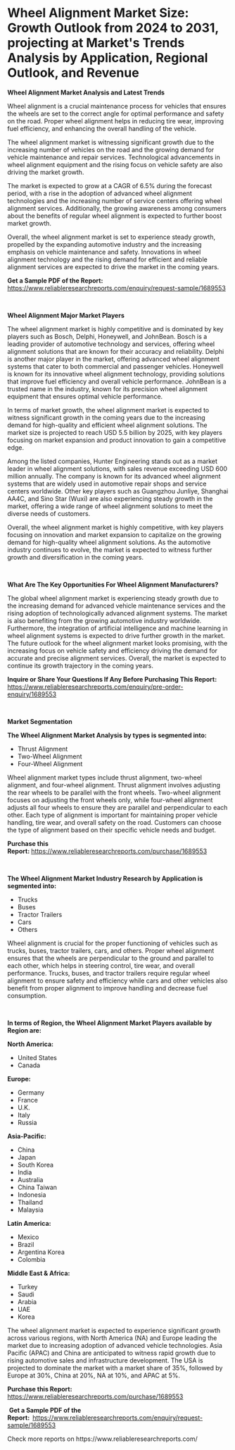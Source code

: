 <p><h1>Wheel Alignment Market Size: Growth Outlook from 2024 to 2031, projecting at Market's Trends Analysis by Application, Regional Outlook, and Revenue</h1></p><p><strong>Wheel Alignment Market Analysis and Latest Trends</strong></p>
<p><p>Wheel alignment is a crucial maintenance process for vehicles that ensures the wheels are set to the correct angle for optimal performance and safety on the road. Proper wheel alignment helps in reducing tire wear, improving fuel efficiency, and enhancing the overall handling of the vehicle.</p><p>The wheel alignment market is witnessing significant growth due to the increasing number of vehicles on the road and the growing demand for vehicle maintenance and repair services. Technological advancements in wheel alignment equipment and the rising focus on vehicle safety are also driving the market growth.</p><p>The market is expected to grow at a CAGR of 6.5% during the forecast period, with a rise in the adoption of advanced wheel alignment technologies and the increasing number of service centers offering wheel alignment services. Additionally, the growing awareness among consumers about the benefits of regular wheel alignment is expected to further boost market growth.</p><p>Overall, the wheel alignment market is set to experience steady growth, propelled by the expanding automotive industry and the increasing emphasis on vehicle maintenance and safety. Innovations in wheel alignment technology and the rising demand for efficient and reliable alignment services are expected to drive the market in the coming years.</p></p>
<p><strong>Get a Sample PDF of the Report:&nbsp;</strong> <a href="https://www.reliableresearchreports.com/enquiry/request-sample/1689553">https://www.reliableresearchreports.com/enquiry/request-sample/1689553</a></p>
<p>&nbsp;</p>
<p><strong>Wheel Alignment Major Market Players</strong></p>
<p><p>The wheel alignment market is highly competitive and is dominated by key players such as Bosch, Delphi, Honeywell, and JohnBean. Bosch is a leading provider of automotive technology and services, offering wheel alignment solutions that are known for their accuracy and reliability. Delphi is another major player in the market, offering advanced wheel alignment systems that cater to both commercial and passenger vehicles. Honeywell is known for its innovative wheel alignment technology, providing solutions that improve fuel efficiency and overall vehicle performance. JohnBean is a trusted name in the industry, known for its precision wheel alignment equipment that ensures optimal vehicle performance.</p><p>In terms of market growth, the wheel alignment market is expected to witness significant growth in the coming years due to the increasing demand for high-quality and efficient wheel alignment solutions. The market size is projected to reach USD 5.5 billion by 2025, with key players focusing on market expansion and product innovation to gain a competitive edge.</p><p>Among the listed companies, Hunter Engineering stands out as a market leader in wheel alignment solutions, with sales revenue exceeding USD 600 million annually. The company is known for its advanced wheel alignment systems that are widely used in automotive repair shops and service centers worldwide. Other key players such as Guangzhou Junliye, Shanghai AA4C, and Sino Star (Wuxi) are also experiencing steady growth in the market, offering a wide range of wheel alignment solutions to meet the diverse needs of customers.</p><p>Overall, the wheel alignment market is highly competitive, with key players focusing on innovation and market expansion to capitalize on the growing demand for high-quality wheel alignment solutions. As the automotive industry continues to evolve, the market is expected to witness further growth and diversification in the coming years.</p></p>
<p>&nbsp;</p>
<p><strong>What Are The Key Opportunities For Wheel Alignment Manufacturers?</strong></p>
<p><p>The global wheel alignment market is experiencing steady growth due to the increasing demand for advanced vehicle maintenance services and the rising adoption of technologically advanced alignment systems. The market is also benefiting from the growing automotive industry worldwide. Furthermore, the integration of artificial intelligence and machine learning in wheel alignment systems is expected to drive further growth in the market. The future outlook for the wheel alignment market looks promising, with the increasing focus on vehicle safety and efficiency driving the demand for accurate and precise alignment services. Overall, the market is expected to continue its growth trajectory in the coming years.</p></p>
<p><strong>Inquire or Share Your Questions If Any Before Purchasing This Report:</strong> <a href="https://www.reliableresearchreports.com/enquiry/pre-order-enquiry/1689553">https://www.reliableresearchreports.com/enquiry/pre-order-enquiry/1689553</a></p>
<p>&nbsp;</p>
<p><strong>Market Segmentation</strong></p>
<p><strong>The Wheel Alignment Market Analysis by types is segmented into:</strong></p>
<p><ul><li>Thrust Alignment</li><li>Two-Wheel Alignment</li><li>Four-Wheel Alignment</li></ul></p>
<p><p>Wheel alignment market types include thrust alignment, two-wheel alignment, and four-wheel alignment. Thrust alignment involves adjusting the rear wheels to be parallel with the front wheels. Two-wheel alignment focuses on adjusting the front wheels only, while four-wheel alignment adjusts all four wheels to ensure they are parallel and perpendicular to each other. Each type of alignment is important for maintaining proper vehicle handling, tire wear, and overall safety on the road. Customers can choose the type of alignment based on their specific vehicle needs and budget.</p></p>
<p><strong>Purchase this Report:&nbsp;</strong><a href="https://www.reliableresearchreports.com/purchase/1689553">https://www.reliableresearchreports.com/purchase/1689553</a></p>
<p>&nbsp;</p>
<p><strong>The Wheel Alignment Market Industry Research by Application is segmented into:</strong></p>
<p><ul><li>Trucks</li><li>Buses</li><li>Tractor Trailers</li><li>Cars</li><li>Others</li></ul></p>
<p><p>Wheel alignment is crucial for the proper functioning of vehicles such as trucks, buses, tractor trailers, cars, and others. Proper wheel alignment ensures that the wheels are perpendicular to the ground and parallel to each other, which helps in steering control, tire wear, and overall performance. Trucks, buses, and tractor trailers require regular wheel alignment to ensure safety and efficiency while cars and other vehicles also benefit from proper alignment to improve handling and decrease fuel consumption.</p></p>
<p>&nbsp;</p>
<p><strong>In terms of Region, the Wheel Alignment Market Players available by Region are:</strong></p>
<p>
    <p> <strong> North America: </strong>
        <ul>
            <li>United States</li>
            <li>Canada</li>
        </ul>
        </p> 
    <p> <strong> Europe: </strong>
        <ul>
            <li>Germany</li>
            <li>France</li>
            <li>U.K.</li>
            <li>Italy</li>
            <li>Russia</li>
        </ul>
        </p> 
    <p> <strong> Asia-Pacific: </strong>
        <ul>
            <li>China</li>
            <li>Japan</li>
            <li>South Korea</li>
            <li>India</li>
            <li>Australia</li>
            <li>China Taiwan</li>
            <li>Indonesia</li>
            <li>Thailand</li>
            <li>Malaysia</li>
        </ul>
        </p> 
    <p> <strong> Latin America: </strong>
        <ul>
            <li>Mexico</li>
            <li>Brazil</li>
            <li>Argentina Korea</li>
            <li>Colombia</li>
        </ul>
        </p> 
    <p> <strong> Middle East & Africa: </strong>
        <ul>
            <li>Turkey</li>
            <li>Saudi</li>
            <li>Arabia</li>
            <li>UAE</li>
            <li>Korea</li>
        </ul>
    </p>
    </p>
<p><p>The wheel alignment market is expected to experience significant growth across various regions, with North America (NA) and Europe leading the market due to increasing adoption of advanced vehicle technologies. Asia Pacific (APAC) and China are anticipated to witness rapid growth due to rising automotive sales and infrastructure development. The USA is projected to dominate the market with a market share of 35%, followed by Europe at 30%, China at 20%, NA at 10%, and APAC at 5%.</p></p>
<p><strong>Purchase this Report: </strong><a href="https://www.reliableresearchreports.com/purchase/1689553">https://www.reliableresearchreports.com/purchase/1689553</a></p>
<p>&nbsp;<strong>Get a Sample PDF of the Report:&nbsp;&nbsp;</strong><a href="https://www.reliableresearchreports.com/enquiry/request-sample/1689553">https://www.reliableresearchreports.com/enquiry/request-sample/1689553</a></p>
<p><strong></strong></p>
<p>Check more reports on https://www.reliableresearchreports.com/</p>